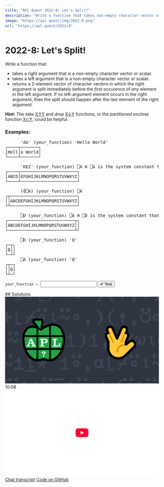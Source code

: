 ```yaml
---
title: "APL Quest 2022-8: Let's Split!"
description: "Write a function that takes non-empty character vector or scalar arguments and returns a 2-element vector of character vectors in which the right argument is split immediately before the first occurence of any element in the left argument."
image: "https://apl.quest/img/2022-8.png"
url: "https://apl.quest/2022/8"
---
```


# <span class=s>2022-</span>8: Let's Split!
<!-- Write a function that takes non-empty character vector or scalar arguments and returns a 2-element vector of character vectors in which the right argument is split immediately before the <em>first</em> occurence of <em>any</em> element in the left argument. -->
<p>Write a function that:</p>
<ul>
    <li>takes a right argument that is a non-empty character vector or scalar.</li>
    <li>takes a left argument that is a non-empty character vector or scalar.</li>
    <li>returns a 2-element vector of character vectors in which the right argument is split immediately before the <em>first</em> occurence of <em>any</em> element in the left argument. If no left-argument element occurs in the right argument, then the split
        should happen after the last element of the right argument.</li>
</ul>

<p><i class="fas fa-lightbulb-on"></i> <strong>Hint:</strong> The <em>take</em>
    <a href="https://help.dyalog.com/latest/#Language/Primitive%20Functions/Take.htm" class="APL" target="_blank">X↑Y</a> and <em>drop</em>
    <a href="https://help.dyalog.com/latest/#Language/Primitive%20Functions/Drop.htm" class="APL" target="_blank">X↓Y</a> functions, or the <em>partitioned enclose</em> function
    <a href="https://help.dyalog.com/latest/#Language/Primitive Functions/Partitioned Enclose.htm" class="APL" target="_blank">X⊂Y</a>, could be helpful.</p>

### Examples:
<pre class="APL">
      'do' (your_function) 'Hello World'
┌────┬───────┐
│Hell│o World│
└────┴───────┘

      'KEI' (your_function) ⎕A ⍝ ⎕A is the system constant that contains the characters A-Z 
┌────┬──────────────────────┐
│ABCD│EFGHIJKLMNOPQRSTUVWXYZ│
└────┴──────────────────────┘

      (⌽⎕A) (your_function) ⎕A
┌┬──────────────────────────┐
││ABCDEFGHIJKLMNOPQRSTUVWXYZ│
└┴──────────────────────────┘

      ⎕D (your_function) ⎕A ⍝ ⎕D is the system constant that contains the characters 0-9 
┌──────────────────────────┬┐
│ABCDEFGHIJKLMNOPQRSTUVWXYZ││
└──────────────────────────┴┘

      ⎕D (your_function) 'Q'
┌─┬┐
│Q││
└─┴┘
      ⎕A (your_function) 'Q'
┌┬─┐
││Q│
└┴─┘
</pre>
<div class="pdiv">
  <code onclick="p_Input.focus()">your_function ← </code><input id="p_Input" autocomplete="off" spellcheck="false" oninput="this.parentElement.querySelector`button`.disabled=false;localStorage.setItem(window.location.pathname,this.value)" onkeypress="subm(event)">
  <button onclick="alert$.next`Testing…`;submitSolution`p`" class="md-button md-button--primary">&#x2714; Test</button>
</div>
<p id="p_Output"></p>
## Solutions
<div onclick="play(this)" title="Video on YouTube" class="yt">
<img class="md-header--shadow" alt="Video Thumbnail" src="../../img/2022-8.png">
<time>10:08</time>
<img alt="YouTube" src="../../img/yt-big.png">
</div>
<a href="https://chat.stackexchange.com/transcript/52405?m=64863116#64863116" target="_blank" class="md-button md-button--primary">Chat transcript</a>
<a href="https://github.com/abrudz/apl_quest/tree/main/2022/8.apl" target="_blank" class="md-button md-button--primary right">Code on GitHub</a>

<script>
    testCases={"a":[["'do'","'Hello World'"],["'KEI'","⎕A"],["⎕A[1+3?24]","⎕A,⎕A"]],"b":[["⌽⎕A","⎕A"],["⎕D","⎕A"],["⎕A[3⍴1+?24]","⎕A,⎕A"],["⎕A[1+?24]","⎕A,⎕A"],["'x'","⎕A,⎕A"],["⎕A,⎕A","⎕A[1+?24]"],["⎕A,⎕A","'x'"],["'y'","'x'"],["'x'","'x'"]],"f":"{w⊂⍨⍸⍣¯1⊢1,⌊⌿⍺⍳⍨w←,⍵}","p":"' ',¨"}
    p_Input.value=localStorage.getItem(window.location.pathname)
    play=e=>e.outerHTML=`<iframe class="md-header--shadow" src="https://www.youtube.com/embed/YMDClM03zyQ?list=PLYKQVqyrAEj9wDIUyLDGtDAFTKY38BUMN&autoplay=1" title="<span class=s>2022-</span>8: Let's Split! (APL Quest 2022-8)" frameborder="0" allow="accelerometer; autoplay; clipboard-write; encrypted-media; gyroscope; picture-in-picture; web-share" referrerpolicy="strict-origin-when-cross-origin" allowfullscreen></iframe>`
</script>
